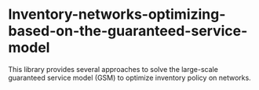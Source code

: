 # Inventory-networks-optimizing-based-on-the-guaranteed-service-model
This library provides several approaches to solve the large-scale guaranteed service model (GSM) to optimize inventory policy on networks. 
